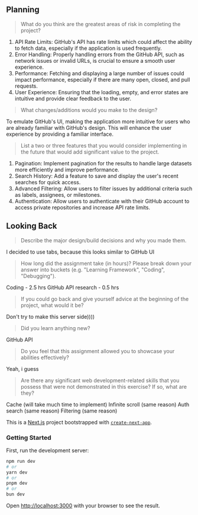 ## Planning  
  
> What do you think are the greatest areas of risk in completing the project?  
  1. API Rate Limits: GitHub's API has rate limits which could affect the ability to fetch data, especially if the application is used frequently.
  2. Error Handling: Properly handling errors from the GitHub API, such as network issues or invalid URLs, is crucial to ensure a smooth user experience.
  3. Performance: Fetching and displaying a large number of issues could impact performance, especially if there are many open, closed, and pull requests.
  4. User Experience: Ensuring that the loading, empty, and error states are intuitive and provide clear feedback to the user.
  
> What changes/additions would you make to the design?  

To emulate GitHub's UI, making the application more intuitive for users who are already familiar with GitHub's design. This will enhance the user experience by providing a familiar interface.
  
> List a two or three features that you would consider implementing in the future that would add significant value to the project.  
  1. Pagination: Implement pagination for the results to handle large datasets more efficiently and improve performance.
  2. Search History: Add a feature to save and display the user's recent searches for quick access.
  3. Advanced Filtering: Allow users to filter issues by additional criteria such as labels, assignees, or milestones.
  4. Authentication: Allow users to authenticate with their GitHub account to access private repositories and increase API rate limits.

## Looking Back  
  
> Describe the major design/build decisions and why you made them.  

I decided to use tabs, because this looks similar to GitHub UI
  
> How long did the assignment take (in hours)? Please break down your answer into buckets (e.g. "Learning Framework", "Coding", "Debugging").  

Coding - 2.5 hrs
GitHub API research - 0.5 hrs
  
> If you could go back and give yourself advice at the beginning of the project, what would it be?  

Don't try to make this server side))))
  
> Did you learn anything new?  

GitHub API
  
> Do you feel that this assignment allowed you to showcase your abilities effectively?  

Yeah, i guess
  
> Are there any significant web development-related skills that you possess that were not demonstrated in this exercise? If so, what are they?

Cache (will take much time to implement)
Infinite scroll (same reason)
Auth search (same reason)
Filtering (same reason)

This is a [Next.js](https://nextjs.org/) project bootstrapped with [`create-next-app`](https://github.com/vercel/next.js/tree/canary/packages/create-next-app).

### Getting Started

First, run the development server:

```bash
npm run dev
# or
yarn dev
# or
pnpm dev
# or
bun dev
```

Open [http://localhost:3000](http://localhost:3000) with your browser to see the result.

